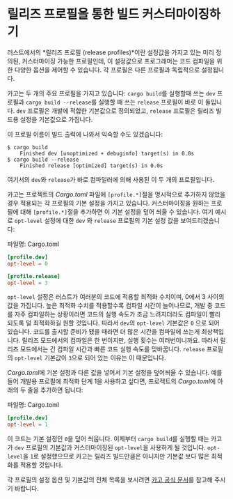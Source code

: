 # 릴리즈 프로필을 통한 빌드 커스터마이징하기

러스트에서의 *릴리즈 프로필 (release profiles)*이란 설정값을 가지고 있는
미리 정의된, 커스터마이징 가능한 프로필인데, 이 설정값으로 프로그래머는 코드
컴파일을 위한 다양한 옵션을 제어할 수 있습니다. 각 프로필은 다른 프로필과
독립적으로 설정됩니다.

카고는 두 개의 주요 프로필을 가지고 있습니다: `cargo build`를 실행할때
쓰는 `dev` 프로필과 `cargo build --release`를 실행할 때 쓰는 `release`
프로필이 바로 이 둘입니다. `dev` 프로필은 개발에 적합한 기본값으로 정의되었고,
`release` 프로필은 릴리즈 빌드용 설정을 기본값으로 가집니다.

이 프로필 이름이 빌드 출력에 나와서 익숙할 수도 있겠습니다:

<!-- manual-regeneration
anywhere, run:
cargo build
cargo build --release
and ensure output below is accurate
-->

```console
$ cargo build
    Finished dev [unoptimized + debuginfo] target(s) in 0.0s
$ cargo build --release
    Finished release [optimized] target(s) in 0.0s
```

여기서의 `dev`와 `release`가 바로 컴파일러에 의해 사용된 이 두 개의 프로필입니다.

카고는 프로젝트의 *Cargo.toml* 파일에 `[profile.*]`절을 명시적으로
추가하지 않았을 경우 적용되는 각 프로필의 기본 설정을 가지고 있습니다.
커스터마이징을 원하는 프로필에 대해 `[profile.*]`절을 추가하면 이
기본 설정을 덮어 씌울 수 있습니다. 여기 예시로 `opt-level` 설정에
대한 `dev` 와 `release` 프로필의 기본 설정 값을 보여드리겠습니다:

<span class="filename">파일명: Cargo.toml</span>

```toml
[profile.dev]
opt-level = 0

[profile.release]
opt-level = 3
```

`opt-level` 설정은 러스트가 여러분의 코드에 적용할 최적화 수치이며,
0에서 3 사이의 값을 가집니다. 높은 최적화 수치를 적용할수록 컴파일
시간이 늘어나므로, 개발 중 코드를 자주 컴파일하는 상황이라면 코드의 실행
속도가 조금 느려지더라도 컴파일이 빨리 되도록 덜 최적화하길 원할 것입니다.
따라서 `dev`의 `opt-level` 기본값은 `0` 으로 되어 있습니다.
코드를 출시할 준비가 됐을 때라면 더 많은 시간을 컴파일에 쓰는게 최상책입니다.
릴리즈 모드에서의 컴파일은 한 번이지만, 실행 횟수는 여러번이니까요.
따라서 릴리즈 모드에서는 긴 컴파일 시간과 빠른 코드 실행 속도를 맞바꿉니다.
`release` 프로필의 `opt-level` 기본값이 `3`으로 되어 있는 이유는 이 때문입니다.

*Cargo.toml*에 기본 설정과 다른 값을 넣어서 기본 설정을 덮어씌울
수 있습니다. 예를 들어 개발용 프로필에 최적화 단계 1을 사용하고
싶다면, 프로젝트의 *Cargo.toml*에 아래의 두 줄을 추가하면
됩니다:

<span class="filename">파일명: Cargo.toml</span>

```toml
[profile.dev]
opt-level = 1
```

이 코드는 기본 설정인 `0`을 덮어 씌웁니다. 이제부터 `cargo build`를 실행할
때는 카고가 `dev` 프로필의 기본값과 커스터마이징된 `opt-level`을 사용하게
될 것입니다. `opt-level`을 `1`로 설정했으므로 카고는 릴리즈 빌드만큼은
아니지만 기본값 보다 많은 최적화를 적용할 것입니다.

각 프로필의 설정 옵션 및 기본값의 전체 목록을 보시려면
[카고 공식 문서](https://doc.rust-lang.org/cargo/reference/profiles.html)를 참고해 주시기 바랍니다.

